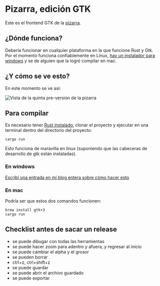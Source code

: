 # Pizarra, edición GTK

Este es el frontend GTK de la [pizarra](https://gitlab.com/categulario/pizarra).

## ¿Dónde funciona?

Debería funcionar en cualquier plataforma en la que funcione Rust y Gtk. Por el
momento funciona confiablemente en Linux, [hay un instalador para
windows](https://pizarra.categulario.tk) y se de alguien que la logró compilar
en mac.

## ¿Y cómo se ve esto?

En este momento se ve así:

![Vista de la quinta pre-versión de la pizarra](https://categulario.tk/pizarra_demo_1.3.1.png)

## Para compilar

Es necesario tener [Rust instalado](https://rustup.rs), clonar el proyecto y
ejecutar en una terminal dentro del directorio del proyecto:

`cargo run`

Esto funciona de maravilla en linux (suponiendo que las cabeceras de desarrollo
de gtk están instaladas).

### En windows

[Escribí una entrada en mi blog entera sobre cómo hacer esto](https://blog.categulario.tk/como-compilar-la-pizarra-en-windows.html)

### En mac

Podría ser que estos dos comandos funcionen:

    brew install gtk+3
    cargo run

## Checklist antes de sacar un release

* se puede dibugar con todas las herramientas
* se puede hacer zoom para adentro y afuera, y regresar al inicio
* se puede cambiar el alpha y el grosor
* se pueden borrar
* ctrl+z, ctrl+shift+z
* se puede guardar
* se puede abrir el archivo guardado
* se puede exportar
